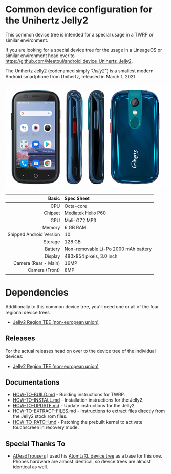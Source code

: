 Common device configuration for the Unihertz Jelly2
=================================================
This common device tree is intended for a special usage in a TWRP or similar environment.

If you are looking for a special device tree for the usage in a LineageOS or similar environment head over to https://github.com/Meetoul/android_device_Unihertz_Jelly2.

The Unihertz Jelly2 (codenamed simply _"Jelly2"_) is a smallest modern Android smartphone from Unihertz, released in March 1, 2021.

![](docs/images/jelly2.png)

| Basic                   | Spec Sheet                                                                                                                     |
| -----------------------:|:------------------------------------------------------------------------------------------------------------------------------ |
| CPU                     | Octa-core                                                                                                                      |
| Chipset                 | Mediatek Helio P60                                                                                                             |
| GPU                     | Mali-G72 MP3                                                                                                                   |
| Memory                  | 6 GB RAM                                                                                                                       |
| Shipped Android Version | 10                                                                                                                             |
| Storage                 | 128 GB                                                                                                                         |
| Battery                 | Non-removable Li-Po 2000 mAh battery                                                                                           |
| Display                 | 480x854 pixels, 3.0 inch                                                                                                       |
| Camera (Rear - Main)    | 16MP                                                                                                                           |
| Camera (Front)          | 8MP                                                                                                                            |

# Dependencies

Additionally to this common device tree, you'll need one or all of the four regional device trees

- [Jelly2 Region TEE (non-european union)](https://github.com/Meetoul/twrp_device_Unihertz_Jelly2_TEE)

## Releases

For the actual releases head on over to the device tree of the individual devices:

- [Jelly2 Region TEE (non-european union)](https://github.com/Meetoul/twrp_device_Unihertz_Jelly2_TEE/releases)

## Documentations

- [HOW-TO-BUILD.md](docs/HOW-TO-BUILD.md) - Building instructions for TWRP.
- [HOW-TO-INSTALL.md](docs/HOW-TO-INSTALL.md) - Installation instructions for the Jelly2.
- [HOW-TO-UPDATE.md](docs/HOW-TO-UPDATE.md) - Update instructions for the Jelly2.
- [HOW-TO-EXTRACT-FILES.md](docs/HOW-TO-EXTRACT-FILES.md) - Instructions to extract files directly from the Jelly2 stock rom files.
- [HOW-TO-PATCH.md](docs/HOW-TO-PATCH.md) - Patching the prebuilt kernel to activate touchscreen in recovery mode.

## Special Thanks To

- [ADeadTrousers](https://github.com/ADeadTrousers) I used his [AtomL/XL device tree](https://github.com/ADeadTrousers/twrp_device_Unihertz_Atom_LXL) as a base for this one. Phones hardware are almost identical, so device trees are almost identical as well.
